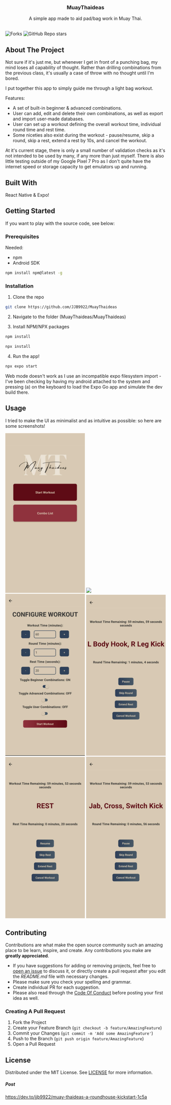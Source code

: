 <br/>
<p align="center">
  <h3 align="center">MuayThaideas</h3>

  <p align="center">
    A simple app made to aid pad/bag work in Muay Thai.
    <br/>
    <br/>
  </p>
</p>

![Forks](https://img.shields.io/github/forks/JJB9922/MuayThaideas?style=social) 
![GitHub Repo stars](https://img.shields.io/github/stars/MuayThaideas/MuayThaideas?style=social)

## About The Project

Not sure if it's just me, but whenever I get in front of a punching bag, my mind loses all capability of thought. Rather than drilling combinations from the previous class, it's usually a case of throw with no thought until I'm bored.

I put together this app to simply guide me through a light bag workout.

Features:
 - A set of built-in beginner & advanced combinations.
 - User can add, edit and delete their own combinations, as well as export and import user-made databases.
 - User can set up a workout defining the overall workout time, individual round time and rest time.
 - Some niceties also exist during the workout - pause/resume, skip a round, skip a rest, extend a rest by 10s, and cancel the workout.

At it's current stage, there is only a small number of validation checks as it's not intended to be used by many, if any more than just myself. There is also little testing outside of my Google Pixel 7 Pro as I don't quite have the internet speed or storage capacity to get emulators up and running.

## Built With

React Native & Expo!

## Getting Started

If you want to play with the source code, see below:

### Prerequisites

Needed:

* npm
* Android SDK

```sh
npm install npm@latest -g
```

### Installation

1. Clone the repo

```sh
git clone https://github.com/JJB9922/MuayThaideas
```

2. Navigate to the folder (MuayThaideas/MuayThaideas)

3. Install NPM/NPX packages

```sh
npm install
```

```sh
npx install
```

4. Run the app!

```sh
npx expo start
```

Web mode doesn't work as I use an incompatible expo filesystem import - I've been checking by having my android attached to the system and pressing (a) on the keyboard to load the Expo Go app and simulate the dev build there.

## Usage

I tried to make the UI as minimalist and as intuitive as possible: so here are some screenshots!

<img src="MuayThaideas/screenshots/HomeScreen.jpg" width="250">
<img src="https://github.com/JJB9922/MuayThaideas/assets/105116192/185ee6d1-e5fa-4e81-aa52-7e6d8e5261d9" width=250">
<img src="MuayThaideas/screenshots/WorkoutSetup.jpg" width="250">
<img src="MuayThaideas/screenshots/Workout1.jpg" width="250">
<img src="MuayThaideas/screenshots/WorkoutRest.jpg" width="250">
<img src="MuayThaideas/screenshots/Workout2.jpg" width="250">

## Contributing

Contributions are what make the open source community such an amazing place to be learn, inspire, and create. Any contributions you make are **greatly appreciated**.
* If you have suggestions for adding or removing projects, feel free to [open an issue](https://github.com/JJB9922/MuayThaideas/issues/new) to discuss it, or directly create a pull request after you edit the *README.md* file with necessary changes.
* Please make sure you check your spelling and grammar.
* Create individual PR for each suggestion.
* Please also read through the [Code Of Conduct](https://github.com/JJB9922/MuayThaideas/blob/main/CODE_OF_CONDUCT.md) before posting your first idea as well.

### Creating A Pull Request

1. Fork the Project
2. Create your Feature Branch (`git checkout -b feature/AmazingFeature`)
3. Commit your Changes (`git commit -m 'Add some AmazingFeature'`)
4. Push to the Branch (`git push origin feature/AmazingFeature`)
5. Open a Pull Request

## License

Distributed under the MIT License. See [LICENSE](https://github.com/JJB9922/MuayThaideas/blob/main/LICENSE.md) for more information.

##### Post

https://dev.to/jjb9922/muay-thaideas-a-roundhouse-kickstart-1c5a
